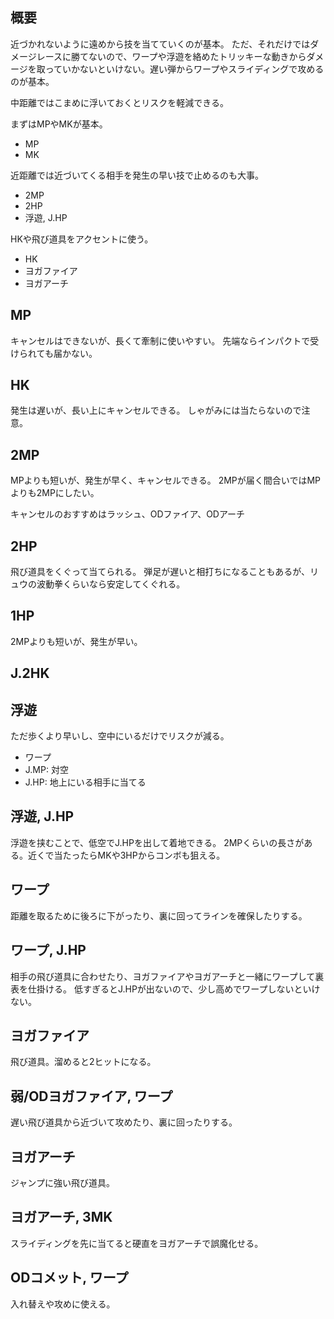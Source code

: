## 概要

近づかれないように遠めから技を当てていくのが基本。
ただ、それだけではダメージレースに勝てないので、ワープや浮遊を絡めたトリッキーな動きからダメージを取っていかないといけない。遅い弾からワープやスライディングで攻めるのが基本。

中距離ではこまめに浮いておくとリスクを軽減できる。

まずはMPやMKが基本。

- MP
- MK

近距離では近づいてくる相手を発生の早い技で止めるのも大事。

- 2MP
- 2HP
- 浮遊, J.HP

HKや飛び道具をアクセントに使う。

- HK
- ヨガファイア
- ヨガアーチ

## MP

キャンセルはできないが、長くて牽制に使いやすい。
先端ならインパクトで受けられても届かない。

## HK

発生は遅いが、長い上にキャンセルできる。
しゃがみには当たらないので注意。

## 2MP

MPよりも短いが、発生が早く、キャンセルできる。
2MPが届く間合いではMPよりも2MPにしたい。

キャンセルのおすすめはラッシュ、ODファイア、ODアーチ

## 2HP

飛び道具をくぐって当てられる。
弾足が遅いと相打ちになることもあるが、リュウの波動拳くらいなら安定してくぐれる。

## 1HP

2MPよりも短いが、発生が早い。

## J.2HK

## 浮遊

ただ歩くより早いし、空中にいるだけでリスクが減る。

- ワープ
- J.MP: 対空
- J.HP: 地上にいる相手に当てる

## 浮遊, J.HP

浮遊を挟むことで、低空でJ.HPを出して着地できる。
2MPくらいの長さがある。近くで当たったらMKや3HPからコンボも狙える。

## ワープ

距離を取るために後ろに下がったり、裏に回ってラインを確保したりする。

## ワープ, J.HP

相手の飛び道具に合わせたり、ヨガファイアやヨガアーチと一緒にワープして裏表を仕掛ける。
低すぎるとJ.HPが出ないので、少し高めでワープしないといけない。

## ヨガファイア

飛び道具。溜めると2ヒットになる。

## 弱/ODヨガファイア, ワープ

遅い飛び道具から近づいて攻めたり、裏に回ったりする。

## ヨガアーチ

ジャンプに強い飛び道具。

## ヨガアーチ, 3MK

スライディングを先に当てると硬直をヨガアーチで誤魔化せる。

## ODコメット, ワープ

入れ替えや攻めに使える。
